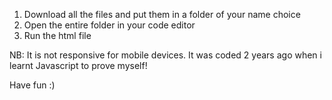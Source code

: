 1. Download all the files and put them in a folder of your name choice
2. Open the entire folder in your code editor
3. Run the html file 


NB: It is not responsive for mobile devices. It was coded 2 years ago when i learnt Javascript to prove myself!

Have fun :)
